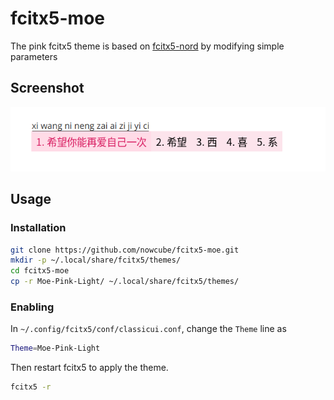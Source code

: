 # fcitx5-moe

The pink fcitx5 theme is based on [fcitx5-nord](https://github.com/tonyfettes/fcitx5-nord) by modifying simple parameters

## Screenshot

![moe-pink-look-feel](moe-pink-look-feel.png)

## Usage

### Installation

```sh
git clone https://github.com/nowcube/fcitx5-moe.git
mkdir -p ~/.local/share/fcitx5/themes/
cd fcitx5-moe
cp -r Moe-Pink-Light/ ~/.local/share/fcitx5/themes/
```

### Enabling

In `~/.config/fcitx5/conf/classicui.conf`, change the `Theme` line as

```sh
Theme=Moe-Pink-Light
```

Then restart fcitx5 to apply the theme.

```sh
fcitx5 -r
```
